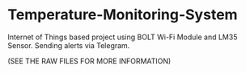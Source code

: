 # Temperature-Monitoring-System
Internet of Things based project using BOLT Wi-Fi Module and LM35 Sensor.
Sending alerts via Telegram.

(SEE THE RAW FILES FOR MORE INFORMATION)
